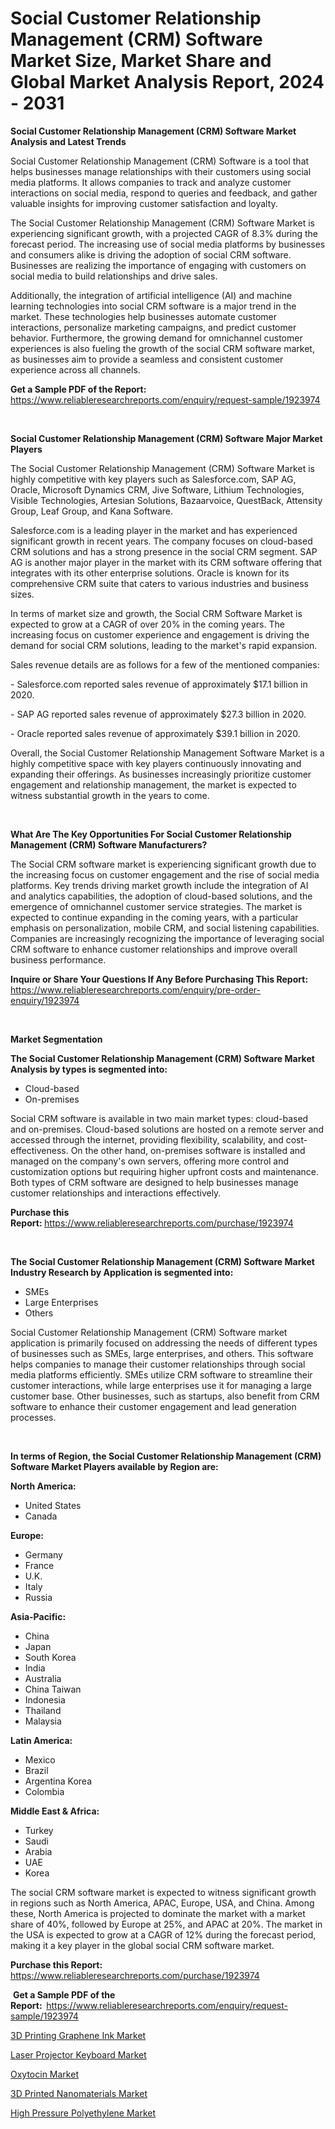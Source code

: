 <p><h1>Social Customer Relationship Management (CRM) Software Market Size, Market Share and Global Market Analysis Report, 2024 - 2031</h1></p><p><strong>Social Customer Relationship Management (CRM) Software Market Analysis and Latest Trends</strong></p>
<p><p>Social Customer Relationship Management (CRM) Software is a tool that helps businesses manage relationships with their customers using social media platforms. It allows companies to track and analyze customer interactions on social media, respond to queries and feedback, and gather valuable insights for improving customer satisfaction and loyalty.</p><p>The Social Customer Relationship Management (CRM) Software Market is experiencing significant growth, with a projected CAGR of 8.3% during the forecast period. The increasing use of social media platforms by businesses and consumers alike is driving the adoption of social CRM software. Businesses are realizing the importance of engaging with customers on social media to build relationships and drive sales.</p><p>Additionally, the integration of artificial intelligence (AI) and machine learning technologies into social CRM software is a major trend in the market. These technologies help businesses automate customer interactions, personalize marketing campaigns, and predict customer behavior. Furthermore, the growing demand for omnichannel customer experiences is also fueling the growth of the social CRM software market, as businesses aim to provide a seamless and consistent customer experience across all channels.</p></p>
<p><strong>Get a Sample PDF of the Report:&nbsp;</strong> <a href="https://www.reliableresearchreports.com/enquiry/request-sample/1923974">https://www.reliableresearchreports.com/enquiry/request-sample/1923974</a></p>
<p>&nbsp;</p>
<p><strong>Social Customer Relationship Management (CRM) Software Major Market Players</strong></p>
<p><p>The Social Customer Relationship Management (CRM) Software Market is highly competitive with key players such as Salesforce.com, SAP AG, Oracle, Microsoft Dynamics CRM, Jive Software, Lithium Technologies, Visible Technologies, Artesian Solutions, Bazaarvoice, QuestBack, Attensity Group, Leaf Group, and Kana Software.</p><p>Salesforce.com is a leading player in the market and has experienced significant growth in recent years. The company focuses on cloud-based CRM solutions and has a strong presence in the social CRM segment. SAP AG is another major player in the market with its CRM software offering that integrates with its other enterprise solutions. Oracle is known for its comprehensive CRM suite that caters to various industries and business sizes.</p><p>In terms of market size and growth, the Social CRM Software Market is expected to grow at a CAGR of over 20% in the coming years. The increasing focus on customer experience and engagement is driving the demand for social CRM solutions, leading to the market's rapid expansion.</p><p>Sales revenue details are as follows for a few of the mentioned companies: </p><p>- Salesforce.com reported sales revenue of approximately $17.1 billion in 2020.</p><p>- SAP AG reported sales revenue of approximately $27.3 billion in 2020.</p><p>- Oracle reported sales revenue of approximately $39.1 billion in 2020.</p><p>Overall, the Social Customer Relationship Management Software Market is a highly competitive space with key players continuously innovating and expanding their offerings. As businesses increasingly prioritize customer engagement and relationship management, the market is expected to witness substantial growth in the years to come.</p></p>
<p>&nbsp;</p>
<p><strong>What Are The Key Opportunities For Social Customer Relationship Management (CRM) Software Manufacturers?</strong></p>
<p><p>The Social CRM software market is experiencing significant growth due to the increasing focus on customer engagement and the rise of social media platforms. Key trends driving market growth include the integration of AI and analytics capabilities, the adoption of cloud-based solutions, and the emergence of omnichannel customer service strategies. The market is expected to continue expanding in the coming years, with a particular emphasis on personalization, mobile CRM, and social listening capabilities. Companies are increasingly recognizing the importance of leveraging social CRM software to enhance customer relationships and improve overall business performance.</p></p>
<p><strong>Inquire or Share Your Questions If Any Before Purchasing This Report:</strong> <a href="https://www.reliableresearchreports.com/enquiry/pre-order-enquiry/1923974">https://www.reliableresearchreports.com/enquiry/pre-order-enquiry/1923974</a></p>
<p>&nbsp;</p>
<p><strong>Market Segmentation</strong></p>
<p><strong>The Social Customer Relationship Management (CRM) Software Market Analysis by types is segmented into:</strong></p>
<p><ul><li>Cloud-based</li><li>On-premises</li></ul></p>
<p><p>Social CRM software is available in two main market types: cloud-based and on-premises. Cloud-based solutions are hosted on a remote server and accessed through the internet, providing flexibility, scalability, and cost-effectiveness. On the other hand, on-premises software is installed and managed on the company's own servers, offering more control and customization options but requiring higher upfront costs and maintenance. Both types of CRM software are designed to help businesses manage customer relationships and interactions effectively.</p></p>
<p><strong>Purchase this Report:&nbsp;</strong><a href="https://www.reliableresearchreports.com/purchase/1923974">https://www.reliableresearchreports.com/purchase/1923974</a></p>
<p>&nbsp;</p>
<p><strong>The Social Customer Relationship Management (CRM) Software Market Industry Research by Application is segmented into:</strong></p>
<p><ul><li>SMEs</li><li>Large Enterprises</li><li>Others</li></ul></p>
<p><p>Social Customer Relationship Management (CRM) Software market application is primarily focused on addressing the needs of different types of businesses such as SMEs, large enterprises, and others. This software helps companies to manage their customer relationships through social media platforms efficiently. SMEs utilize CRM software to streamline their customer interactions, while large enterprises use it for managing a large customer base. Other businesses, such as startups, also benefit from CRM software to enhance their customer engagement and lead generation processes.</p></p>
<p>&nbsp;</p>
<p><strong>In terms of Region, the Social Customer Relationship Management (CRM) Software Market Players available by Region are:</strong></p>
<p>
    <p> <strong> North America: </strong>
        <ul>
            <li>United States</li>
            <li>Canada</li>
        </ul>
        </p> 
    <p> <strong> Europe: </strong>
        <ul>
            <li>Germany</li>
            <li>France</li>
            <li>U.K.</li>
            <li>Italy</li>
            <li>Russia</li>
        </ul>
        </p> 
    <p> <strong> Asia-Pacific: </strong>
        <ul>
            <li>China</li>
            <li>Japan</li>
            <li>South Korea</li>
            <li>India</li>
            <li>Australia</li>
            <li>China Taiwan</li>
            <li>Indonesia</li>
            <li>Thailand</li>
            <li>Malaysia</li>
        </ul>
        </p> 
    <p> <strong> Latin America: </strong>
        <ul>
            <li>Mexico</li>
            <li>Brazil</li>
            <li>Argentina Korea</li>
            <li>Colombia</li>
        </ul>
        </p> 
    <p> <strong> Middle East & Africa: </strong>
        <ul>
            <li>Turkey</li>
            <li>Saudi</li>
            <li>Arabia</li>
            <li>UAE</li>
            <li>Korea</li>
        </ul>
    </p>
    </p>
<p><p>The social CRM software market is expected to witness significant growth in regions such as North America, APAC, Europe, USA, and China. Among these, North America is projected to dominate the market with a market share of 40%, followed by Europe at 25%, and APAC at 20%. The market in the USA is expected to grow at a CAGR of 12% during the forecast period, making it a key player in the global social CRM software market.</p></p>
<p><strong>Purchase this Report: </strong><a href="https://www.reliableresearchreports.com/purchase/1923974">https://www.reliableresearchreports.com/purchase/1923974</a></p>
<p>&nbsp;<strong>Get a Sample PDF of the Report:&nbsp;&nbsp;</strong><a href="https://www.reliableresearchreports.com/enquiry/request-sample/1923974">https://www.reliableresearchreports.com/enquiry/request-sample/1923974</a></p>
<p><strong></strong></p>
<p><p><a href="https://butternut-bug-553.notion.site/3D-Printing-Graphene-Ink-Market-Challenges-Opportunities-and-Growth-Drivers-and-Major-Market-Play-a54a753e80a348a19f1fa01bbdae0d10">3D Printing Graphene Ink Market</a></p><p><a href="https://view.publitas.com/reportprime-1/decoding-the-laser-projector-keyboard-market-a-deep-dive-into-the-latest-market-trends-market-segmentation-and-competitive-analysis/">Laser Projector Keyboard Market</a></p><p><a href="https://invited-way-688.notion.site/Oxytocin-Market-Share-Market-New-Trends-Analysis-Report-By-Type-By-Application-By-End-use-By-Re-cf2e659395d44783bfe854071351a784">Oxytocin Market</a></p><p><a href="https://mire-aunt-385.notion.site/3D-Printed-Nanomaterials-Market-Offers-Provide-Insightful-Data-for-the-Time-Period-from-2024-to-2031-0d14a392408340989c5a0d3f7e8b278d">3D Printed Nanomaterials Market</a></p><p><a href="https://view.publitas.com/reportprime-1/decoding-the-high-pressure-polyethylene-market-a-deep-dive-into-the-latest-market-trends-market-segmentation-and-competitive-analysis/">High Pressure Polyethylene Market</a></p></p>